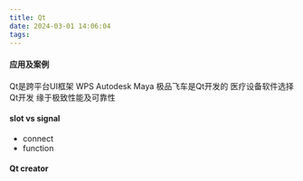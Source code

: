 ```yaml
---
title: Qt
date: 2024-03-01 14:06:04
tags:
---
```

#### 应用及案例
Qt是跨平台UI框架
WPS Autodesk Maya 极品飞车是Qt开发的
医疗设备软件选择Qt开发 缘于极致性能及可靠性
#### slot vs signal
+ connect 
+ function


#### Qt creator

#### 
